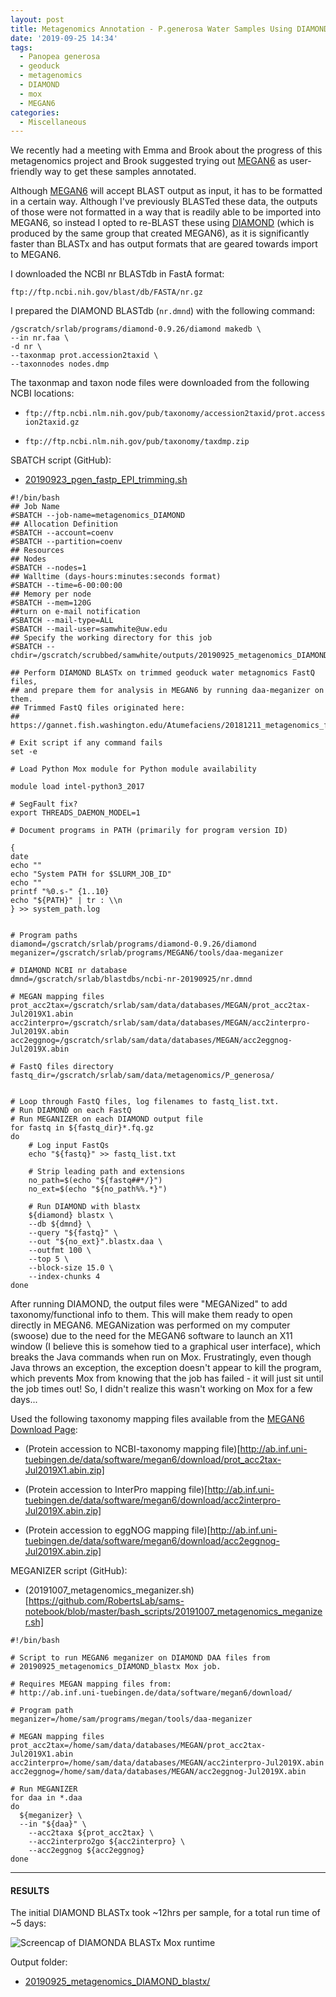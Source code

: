 ```yaml
---
layout: post
title: Metagenomics Annotation - P.generosa Water Samples Using DIAMOND BLASTx on Mox
date: '2019-09-25 14:34'
tags:
  - Panopea generosa
  - geoduck
  - metagenomics
  - DIAMOND
  - mox
  - MEGAN6
categories:
  - Miscellaneous
---
```

We recently had a meeting with Emma and Brook about the progress of this metagenomics project and Brook suggested trying out [MEGAN6](https://ab.inf.uni-tuebingen.de/software/megan6) as user-friendly way to get these samples annotated.

Although [MEGAN6](https://ab.inf.uni-tuebingen.de/software/megan6) will accept BLAST output as input, it has to be formatted in a certain way. Although I've previously BLASTed these data, the outputs of those were not formatted in a way that is readily able to be imported into MEGAN6, so instead I opted to re-BLAST these using [DIAMOND](https://github.com/bbuchfink/diamond) (which is produced by the same group that created MEGAN6), as it is significantly faster than BLASTx and has output formats that are geared towards import to MEGAN6.

I downloaded the NCBI nr BLASTdb in FastA format:

`ftp://ftp.ncbi.nih.gov/blast/db/FASTA/nr.gz`

I prepared the DIAMOND BLASTdb (`nr.dmnd`) with the following command:

```shell
/gscratch/srlab/programs/diamond-0.9.26/diamond makedb \
--in nr.faa \
-d nr \
--taxonmap prot.accession2taxid \
--taxonnodes nodes.dmp
```
The taxonmap and taxon node files were downloaded from the following NCBI locations:

- `ftp://ftp.ncbi.nlm.nih.gov/pub/taxonomy/accession2taxid/prot.accession2taxid.gz`

- `ftp://ftp.ncbi.nlm.nih.gov/pub/taxonomy/taxdmp.zip`


SBATCH script (GitHub):

- [20190923_pgen_fastp_EPI_trimming.sh](https://github.com/RobertsLab/sams-notebook/blob/master/sbatch_scripts/20190923_pgen_fastp_EPI_trimming.sh)

```shell
#!/bin/bash
## Job Name
#SBATCH --job-name=metagenomics_DIAMOND
## Allocation Definition
#SBATCH --account=coenv
#SBATCH --partition=coenv
## Resources
## Nodes
#SBATCH --nodes=1
## Walltime (days-hours:minutes:seconds format)
#SBATCH --time=6-00:00:00
## Memory per node
#SBATCH --mem=120G
##turn on e-mail notification
#SBATCH --mail-type=ALL
#SBATCH --mail-user=samwhite@uw.edu
## Specify the working directory for this job
#SBATCH --chdir=/gscratch/scrubbed/samwhite/outputs/20190925_metagenomics_DIAMOND_blastx

## Perform DIAMOND BLASTx on trimmed geoduck water metagnomics FastQ files,
## and prepare them for analysis in MEGAN6 by running daa-meganizer on them.
## Trimmed FastQ files originated here:
## https://gannet.fish.washington.edu/Atumefaciens/20181211_metagenomics_fastqc_trimgalore/20181211_metagenomics_trimgalore_03/

# Exit script if any command fails
set -e

# Load Python Mox module for Python module availability

module load intel-python3_2017

# SegFault fix?
export THREADS_DAEMON_MODEL=1

# Document programs in PATH (primarily for program version ID)

{
date
echo ""
echo "System PATH for $SLURM_JOB_ID"
echo ""
printf "%0.s-" {1..10}
echo "${PATH}" | tr : \\n
} >> system_path.log


# Program paths
diamond=/gscratch/srlab/programs/diamond-0.9.26/diamond
meganizer=/gscratch/srlab/programs/MEGAN6/tools/daa-meganizer

# DIAMOND NCBI nr database
dmnd=/gscratch/srlab/blastdbs/ncbi-nr-20190925/nr.dmnd

# MEGAN mapping files
prot_acc2tax=/gscratch/srlab/sam/data/databases/MEGAN/prot_acc2tax-Jul2019X1.abin
acc2interpro=/gscratch/srlab/sam/data/databases/MEGAN/acc2interpro-Jul2019X.abin
acc2eggnog=/gscratch/srlab/sam/data/databases/MEGAN/acc2eggnog-Jul2019X.abin

# FastQ files directory
fastq_dir=/gscratch/srlab/sam/data/metagenomics/P_generosa/


# Loop through FastQ files, log filenames to fastq_list.txt.
# Run DIAMOND on each FastQ
# Run MEGANIZER on each DIAMOND output file
for fastq in ${fastq_dir}*.fq.gz
do
	# Log input FastQs
	echo "${fastq}" >> fastq_list.txt

	# Strip leading path and extensions
	no_path=$(echo "${fastq##*/}")
	no_ext=$(echo "${no_path%%.*}")

	# Run DIAMOND with blastx
	${diamond} blastx \
	--db ${dmnd} \
	--query "${fastq}" \
	--out "${no_ext}".blastx.daa \
	--outfmt 100 \
	--top 5 \
	--block-size 15.0 \
	--index-chunks 4
done
```

After running DIAMOND, the output files were "MEGANized" to add taxonomy/functional info to them. This will make them ready to open directly in MEGAN6. MEGANization was performed on my computer (swoose) due to the need for the MEGAN6 software to launch an X11 window (I believe this is somehow tied to a graphical user interface), which breaks the Java commands when run on Mox. Frustratingly, even though Java throws an exception, the exception doesn't appear to kill the program, which prevents Mox from knowing that the job has failed - it will just sit until the job times out! So, I didn't realize this wasn't working on Mox for a few days...

Used the following taxonomy mapping files available from the [MEGAN6 Download Page](https://software-ab.informatik.uni-tuebingen.de/download/megan6/welcome.html):

- (Protein accession to NCBI-taxonomy mapping file)[http://ab.inf.uni-tuebingen.de/data/software/megan6/download/prot_acc2tax-Jul2019X1.abin.zip]

- (Protein accession to InterPro mapping file)[http://ab.inf.uni-tuebingen.de/data/software/megan6/download/acc2interpro-Jul2019X.abin.zip]

- (Protein accession to eggNOG mapping file)[http://ab.inf.uni-tuebingen.de/data/software/megan6/download/acc2eggnog-Jul2019X.abin.zip]

MEGANIZER script (GitHub):

- (20191007_metagenomics_meganizer.sh)[https://github.com/RobertsLab/sams-notebook/blob/master/bash_scripts/20191007_metagenomics_meganizer.sh]

```shell
#!/bin/bash

# Script to run MEGAN6 meganizer on DIAMOND DAA files from
# 20190925_metagenomics_DIAMOND_blastx Mox job.

# Requires MEGAN mapping files from:
# http://ab.inf.uni-tuebingen.de/data/software/megan6/download/

# Program path
meganizer=/home/sam/programs/megan/tools/daa-meganizer

# MEGAN mapping files
prot_acc2tax=/home/sam/data/databases/MEGAN/prot_acc2tax-Jul2019X1.abin
acc2interpro=/home/sam/data/databases/MEGAN/acc2interpro-Jul2019X.abin
acc2eggnog=/home/sam/data/databases/MEGAN/acc2eggnog-Jul2019X.abin

# Run MEGANIZER
for daa in *.daa
do
  ${meganizer} \
  --in "${daa}" \
	--acc2taxa ${prot_acc2tax} \
	--acc2interpro2go ${acc2interpro} \
	--acc2eggnog ${acc2eggnog}
done
```

---

#### RESULTS

The initial DIAMOND BLASTx took ~12hrs per sample, for a total run time of ~5 days:

![Screencap of DIAMONDA BLASTx Mox runtime](https://github.com/RobertsLab/sams-notebook/blob/master/images/screencaps/20190925_metagenomics_DIAMOND_blastx_runtime.png?raw=true)



Output folder:

- [20190925_metagenomics_DIAMOND_blastx/](https://gannet.fish.washington.edu/Atumefaciens/20190925_metagenomics_DIAMOND_blastx/)
